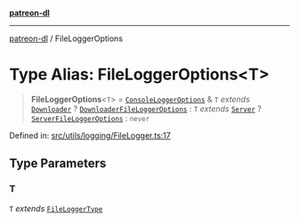 [**patreon-dl**](../README.md)

***

[patreon-dl](../README.md) / FileLoggerOptions

# Type Alias: FileLoggerOptions\<T\>

> **FileLoggerOptions**\<`T`\> = [`ConsoleLoggerOptions`](../interfaces/ConsoleLoggerOptions.md) & `T` *extends* [`Downloader`](../enumerations/FileLoggerType.md#downloader) ? [`DownloaderFileLoggerOptions`](../interfaces/DownloaderFileLoggerOptions.md) : `T` *extends* [`Server`](../enumerations/FileLoggerType.md#server) ? [`ServerFileLoggerOptions`](../interfaces/ServerFileLoggerOptions.md) : `never`

Defined in: [src/utils/logging/FileLogger.ts:17](https://github.com/patrickkfkan/patreon-dl/blob/13dcc2ff5398507f6088673ed657c12686142841/src/utils/logging/FileLogger.ts#L17)

## Type Parameters

### T

`T` *extends* [`FileLoggerType`](../enumerations/FileLoggerType.md)
